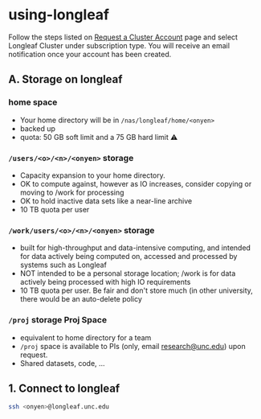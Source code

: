 # using-longleaf

Follow the steps listed on [Request a Cluster Account](https://help.rc.unc.edu/request-a-cluster-account) page and select Longleaf Cluster under subscription type. You will receive an email notification once your account has been created.

## A. Storage on longleaf
### home space
* Your home directory will be in `/nas/longleaf/home/<onyen>`
* backed up
* quota: 50 GB soft limit and a 75 GB hard limit ⚠️

### `/users/<o>/<n>/<onyen>` storage
* Capacity expansion to your home directory.
* OK to compute against, however as IO increases, consider copying or moving to /work for processing
* OK to hold inactive data sets like a near-line archive
* 10 TB quota per user
### `/work/users/<o>/<n>/<onyen>` storage
* built for high-throughput and data-intensive computing, and intended for data actively being computed on, accessed and processed by systems such as Longleaf
* NOT intended to be a personal storage location; /work is for data actively being processed with high IO requirements
* 10 TB quota per user. Be fair and don't store much (in other university, there would be an auto-delete policy

### `/proj` storage Proj Space
* equivalent to home directory for a team 
* `/proj` space is available to PIs (only, email research@unc.edu) upon request.
* Shared datasets, code, ...


## 1. Connect to longleaf
```bash
ssh <onyen>@longleaf.unc.edu
```




